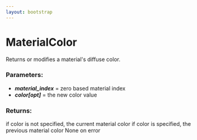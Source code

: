```yaml
---
layout: bootstrap
---
```


# MaterialColor

Returns or modifies a material's diffuse color.
          

### Parameters:

- ***material_index*** = zero based material index
- ***color[opt]*** = the new color value
        

### Returns:


if color is not specified, the current material color
if color is specified, the previous material color
None on error
        


